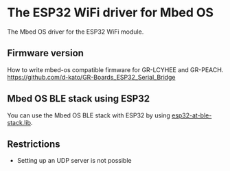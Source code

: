 # The ESP32 WiFi driver for Mbed OS
The Mbed OS driver for the ESP32 WiFi module.

## Firmware version
How to write mbed-os compatible firmware for GR-LCYHEE and GR-PEACH.  
https://github.com/d-kato/GR-Boards_ESP32_Serial_Bridge

## Mbed OS BLE stack using ESP32
You can use the Mbed OS BLE stack with ESP32 by using [esp32-at-ble-stack.lib](https://github.com/d-kato/esp32-at-ble-stack).

## Restrictions
- Setting up an UDP server is not possible
